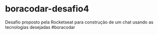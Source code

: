 # boracodar-desafio4
Desafio proposto pela Rocketseat para construção de um chat usando as tecnologias desejadas #boracodar
